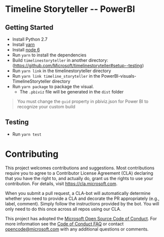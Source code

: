# Timeline Storyteller -- PowerBI

## Getting Started
* Install Python 2.7
* Install [yarn](https://yarnpkg.com)
* Install [node 6](https://nodejs.org/en/)
* Run `yarn` to install the dependencies
* Build `timelinestoryteller` in another directory: (https://github.com/Microsoft/timelinestoryteller#setup--testing)
* Run `yarn link` in the timelinestoryteller directory
* Run `yarn link timeline_storyteller` in the PowerBI-visuals-TimelineStoryteller directory
* Run `yarn package` to package the visual.
    * The `.pbiviz` file will be generated in the `dist` folder
 > You must change the `guid` property in pbiviz.json for Power BI to recognize your custom build

## Testing

* Run `yarn test`

# Contributing

This project welcomes contributions and suggestions.  Most contributions require you to agree to a
Contributor License Agreement (CLA) declaring that you have the right to, and actually do, grant us
the rights to use your contribution. For details, visit https://cla.microsoft.com.

When you submit a pull request, a CLA-bot will automatically determine whether you need to provide
a CLA and decorate the PR appropriately (e.g., label, comment). Simply follow the instructions
provided by the bot. You will only need to do this once across all repos using our CLA.

This project has adopted the [Microsoft Open Source Code of Conduct](https://opensource.microsoft.com/codeofconduct/).
For more information see the [Code of Conduct FAQ](https://opensource.microsoft.com/codeofconduct/faq/) or
contact [opencode@microsoft.com](mailto:opencode@microsoft.com) with any additional questions or comments.
